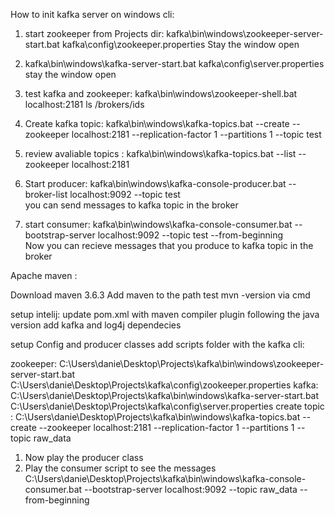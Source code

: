 How to init kafka server on windows cli:

1. start zookeeper from Projects dir:
kafka\bin\windows\zookeeper-server-start.bat kafka\config\zookeeper.properties
Stay the window open

2. kafka\bin\windows\kafka-server-start.bat kafka\config\server.properties  
stay the window open

3. test kafka and zookeeper:
kafka\bin\windows\zookeeper-shell.bat localhost:2181 ls /brokers/ids  

4. Create kafka topic:
kafka\bin\windows\kafka-topics.bat --create --zookeeper localhost:2181 --replication-factor 1 --partitions 1 --topic test   

5. review avaliable topics : 
kafka\bin\windows\kafka-topics.bat --list --zookeeper localhost:2181 

6. Start producer: 
kafka\bin\windows\kafka-console-producer.bat --broker-list localhost:9092 --topic test   
you can send messages to kafka topic in the broker

7. start consumer:
kafka\bin\windows\kafka-console-consumer.bat --bootstrap-server localhost:9092 --topic test --from-beginning   
Now you can recieve messages that you produce to kafka topic in the broker 



Apache maven : 

Download maven 3.6.3 
Add maven to the path 
test mvn -version via cmd

setup intelij:
update pom.xml with maven compiler plugin following the java version 
add kafka and log4j dependecies

setup Config and producer classes 
add scripts folder with the kafka cli: 

zookeeper:
C:\Users\danie\Desktop\Projects\kafka\bin\windows\zookeeper-server-start.bat C:\Users\danie\Desktop\Projects\kafka\config\zookeeper.properties
kafka:
C:\Users\danie\Desktop\Projects\kafka\bin\windows\kafka-server-start.bat C:\Users\danie\Desktop\Projects\kafka\config\server.properties
create topic :
C:\Users\danie\Desktop\Projects\kafka\bin\windows\kafka-topics.bat --create --zookeeper localhost:2181 --replication-factor 1 --partitions 1 --topic raw_data


1. Now play the producer class
2. Play the consumer script to see the messages 
C:\Users\danie\Desktop\Projects\kafka\bin\windows\kafka-console-consumer.bat --bootstrap-server localhost:9092 --topic raw_data --from-beginning